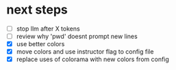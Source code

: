 # next steps
- [ ] stop llm after X tokens
- [ ] review why 'pwd' doesnt prompt new lines
- [x] use better colors
- [x] move colors and use instructor flag to config file
- [x] replace uses of colorama with new colors from config
